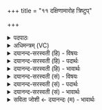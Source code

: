 +++
title = "११ दक्षिणामारोह त्रिष्टुप्"

+++
<details><summary>पदपाठः</summary>

दक्षि॑णाम्। आ। रो॒ह॒। त्रि॒ष्टुप्। त्रि॒स्तुबिति॑ त्रि॒ऽस्तुप्। त्वा॒। अ॒व॒तु॒। बृ॒हत्। साम॑। प॒ञ्च॒द॒श इति॑ पञ्चऽद॒शः। स्तोमः॑। ग्री॒ष्मः। ऋ॒तुः। क्ष॒त्रम्। द्रवि॑णम्। ११।
</details>

<details><summary>अधिमन्त्रम् (VC)</summary>

- यजमानो देवता
- वरुण ऋषिः
- आर्ची पङ्क्तिः
- पञ्चमः
</details>

<details><summary>दयानन्द-सरस्वती (हि) - विषयः</summary>

फिर वह सभापति राजा क्या करके क्या करे, यह विषय अगले मन्त्र में कहा है ॥
</details>

<details><summary>दयानन्द-सरस्वती (हि) - पदार्थः</summary>

पदार्थान्वयभाषाः -  हे विद्वान् राजन् ! जिस (त्वा) आप को (त्रिष्टुप्) इस नाम के छन्द से सिद्ध विज्ञान (बृहत्) बड़ा (साम) सामवेद का भाग (पञ्चदशः) पाँच प्राण अर्थात् प्राण, अपान, व्यान, उदान, समान; पाँच इन्द्रिय अर्थात् श्रोत्र, त्वचा, नेत्र, रसना और घ्राण; पाँच भूत अर्थात् जल, भूमि, अग्नि, वायु और आकाश, इन पन्द्रह की पूर्त्ति करनेहारा (स्तोमः) स्तुति के योग्य (ग्रीष्मः) (ऋतुः) ग्रीष्म ऋतु (क्षत्रम्) क्षत्रियों के धर्म का रक्षक क्षत्रियकुलरूप और (द्रविणम्) राज्य से प्रकट हुआ धन (अवतु) प्राप्त हो। वह आप (दक्षिणाम्) दक्षिण दिशा में (आरोह) प्रसिद्ध हूजिये और शत्रुओं को जीतिये ॥११॥
</details>

<details><summary>दयानन्द-सरस्वती (हि) - भावार्थः</summary>

भावार्थभाषाः -  जो राजा विद्या को प्राप्त हुआ क्षत्रियकुल को बढ़ावे, उस का तिरस्कार शत्रुजन कभी न कर सकें ॥११॥
</details>

<details><summary>दयानन्द-सरस्वती (सं) - विषयः</summary>

पुनः स सभेशः किं कृत्वा किं कुर्यादित्याह ॥
</details>

<details><summary>दयानन्द-सरस्वती (सं) - पदार्थः</summary>

पदार्थान्वयभाषाः -  हे विद्वन् राजन् ! यं त्वा त्रिष्टुप् छन्दो बृहत्साम पञ्चदश स्तोमो ग्रीष्म ऋतुः क्षत्रं द्रविणञ्चावतु, स त्वं दक्षिणां दिशमारोह शत्रून् विजयस्व ॥११॥
</details>

<details><summary>दयानन्द-सरस्वती (सं) - भावार्थः</summary>

भावार्थभाषाः -  यो राजा प्राप्तविद्यः क्षत्रियकुलं वर्धयेत्, स एव शत्रुभिः कदापि न तिरस्क्रियेत ॥११॥
</details>

<details><summary>सविता जोशी ← दयानन्दः (म) - भावार्थः</summary>

भावार्थभाषाः -  जो राजा विद्यायुक्त बनून क्षत्रिय कुलाची वृद्धी करत असेल त्याचा तिरस्कार शत्रूसुद्धा करू शकत नाही.
</details>